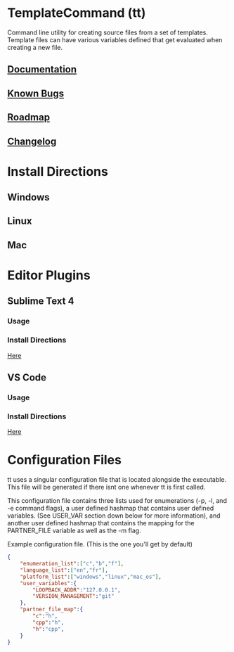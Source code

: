 # TemplateCommand (tt)
Command line utility for creating source files from a set of templates. Template files can have various variables defined that get evaluated when creating a new file. 

## <a href="/DOCUMENTATION.md">Documentation</a>
## <a href="/KNOWN_BUGS.md">Known Bugs</a>
## <a href="/ROADMAP.md">Roadmap</a>
## <a href="/CHANGELOG.md">Changelog</a>

# Install Directions
## Windows
## Linux
## Mac

# Editor Plugins
## Sublime Text 4
### Usage
### Install Directions
<a href="/editor_plugins/sublime_plugin/install_instructions.md">Here</a>

## VS Code
### Usage
### Install Directions
<a href="/editor_plugins/vs_code_plugin/install_instructions.md">Here</a>

# Configuration Files

tt uses a singular configuration file that is located alongside the executable. This file will be generated if there isnt one whenever tt is first called. 

This configuration file contains three lists used for enumerations (-p, -l, and -e command flags), a user defined hashmap that contains user defined variables. (See USER_VAR section down below for more information), and another user defined hashmap that contains the mapping for the PARTNER_FILE variable as well as the -m flag. 

Example configuration file. (This is the one you'll get by default)
```JSON
{
	"enumeration_list":["c","b","f"],
	"language_list":["en","fr"],
	"platform_list":["windows","linux","mac_os"],
	"user_variables":{
		"LOOPBACK_ADDR":"127.0.0.1",
		"VERSION_MANAGEMENT":"git"
	}, 
	"partner_file_map":{
		"c":"h",
		"cpp":"h",
		"h":"cpp",
	}
}
```
</br>